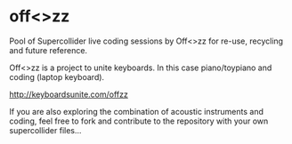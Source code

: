 # off<>zz
Pool of Supercollider live coding sessions by Off<>zz for re-use, recycling and future reference.

Off<>zz is a project to unite keyboards. In this case piano/toypiano and coding (laptop keyboard).

http://keyboardsunite.com/offzz

If you are also exploring the combination of acoustic instruments and coding, feel free to fork and contribute to the repository with your own supercollider files...
